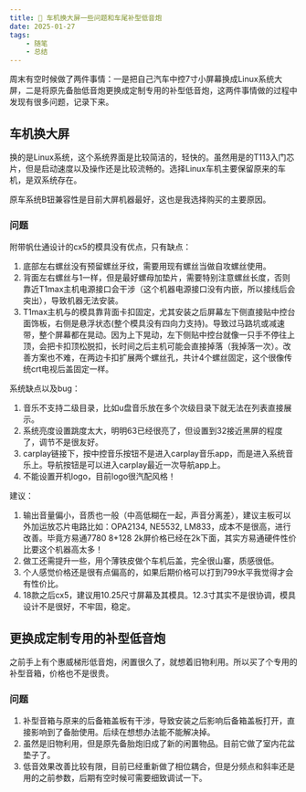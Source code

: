```yaml
---
title: 🤹 车机换大屏一些问题和车尾补型低音炮
date: 2025-01-27
tags: 
    - 随笔
    - 总结
---
```


周末有空时候做了两件事情：一是把自己汽车中控7寸小屏幕换成Linux系统大屏，二是将原先备胎低音炮更换成定制专用的补型低音炮，这两件事情做的过程中发现有很多问题，记录下来。

## 车机换大屏

换的是Linux系统，这个系统界面是比较简洁的，轻快的。虽然用是的T113入门芯片，但是启动速度以及操作还是比较流畅的。选择Linux车机主要保留原来的车机，是双系统存在。

原车系统B钮兼容性是目前大屏机器最好，这也是我选择购买的主要原因。

<!--more-->

### 问题

附带帆仕通设计的cx5的模具没有优点，只有缺点：

1. 底部左右螺丝没有预留螺丝牙纹，需要用现有螺丝当做自攻螺丝使用。
2. 背面左右螺丝与1一样，但是最好螺母加垫片，需要特别注意螺丝长度，否则靠近T1max主机电源接口会干涉（这个机器电源接口没有内嵌，所以接线后会突出），导致机器无法安装。
3. T1max主机与的模具靠背面卡扣固定，尤其安装之后屏幕左下侧直接贴中控台面饰板，右侧是悬浮状态(整个模具没有四向力支持)。导致过马路坑或减速带，整个屏幕都在晃动。因为上下晃动，左下侧贴中控台就像一只手不停往上顶，会把卡扣顶松脱扣，长时间之后主机可能会直接掉落（我掉落一次）。改善方案也不难，在两边卡扣扩展两个螺丝孔，共计4个螺丝固定，这个很像传统crt电视后盖固定一样。

系统缺点以及bug：

1. 音乐不支持二级目录，比如u盘音乐放在多个次级目录下就无法在列表直接展示。
2. 系统亮度设置跳度太大，明明63已经很亮了，但设置到32接近黑屏的程度了，调节不是很友好。
3. carplay链接下，按中控音乐按钮不是进入carplay音乐app，而是进入系统音乐上。导航按钮是可以进入carplay最近一次导航app上。
4. 不能设置开机logo，目前logo很汽配风格！

建议：

1. 输出音量偏小，音质也一般（中高低糊在一起，声音分离差），建议主板可以外加运放芯片电路比如：OPA2134, NE5532, LM833，成本不是很高，进行改善。毕竟方易通7780 8+128 2k屏价格已经在2k下面，其实方易通硬件性价比要这个机器高太多！
2. 做工还需提升一些，用个薄铁皮做个车机后盖，完全很山寨，质感很低。
3. 个人感觉价格还是很有点偏高的，如果后期价格可以打到799水平我觉得才会有性价比。
4. 18款之后cx5，建议用10.25尺寸屏幕及其模具。12.3寸其实不是很协调，模具设计不是很好，不牢固，稳定。

## 更换成定制专用的补型低音炮

之前手上有个惠威梯形低音炮，闲置很久了，就想着旧物利用。所以买了个专用的补型音箱，价格也不是很贵。

### 问题

1. 补型音箱与原来的后备箱盖板有干涉，导致安装之后影响后备箱盖板打开，直接影响到了备胎使用。后续在想想办法能不能解决掉。
2. 虽然是旧物利用，但是原先备胎炮旧成了新的闲置物品。目前它做了室内花盆垫子了。
3. 低音效果改善比较有限，目前已经重新做了相位耦合，但是分频点和斜率还是用的之前参数，后期有空时候可需要细致调试一下。
